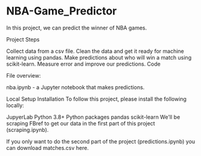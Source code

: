 # NBA-Game_Predictor
In this project, we can predict the winner of NBA games.

Project Steps

Collect data from a csv file.
Clean the data and get it ready for machine learning using pandas.
Make predictions about who will win a match using scikit-learn.
Measure error and improve our predictions.
Code

File overview:

nba.ipynb - a Jupyter notebook that makes predictions.

Local Setup
Installation
To follow this project, please install the following locally:

JupyerLab
Python 3.8+
Python packages
pandas
scikit-learn
We'll be scraping FBref to get our data in the first part of this project (scraping.ipynb).

If you only want to do the second part of the project (predictions.ipynb) you can download matches.csv here.
